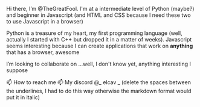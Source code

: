 Hi there, I’m @TheGreatFool. I'm at a intermediate level of Python (maybe?) and beginner in Javascript (and HTML and CSS because I need these two to use Javascript in a browser)

Python is a treasure of my heart, my first programming language (well, actually I started with C++ but dropped it in a matter of weeks). Javascript seems interesting because I can create applications that work on **anything** that has a browser, awesome

I’m looking to collaborate on ...well, I don't know yet, anything interesting I suppose

📫 How to reach me 📫
My discord  @_ elcav _ (delete the spaces between the underlines, I had to do this way otherwise the markdown format would put it in italic)

<!---
TheGreatFool/TheGreatFool is a ✨ special ✨ repository because its `README.md` (this file) appears on your GitHub profile.
You can click the Preview link to take a look at your changes.
--->
